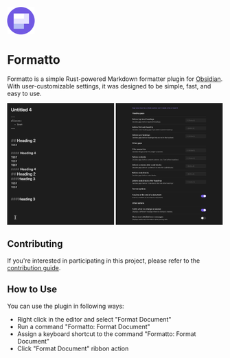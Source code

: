 <img src="./images/icon.png" alt="project-icon" width="64">

# Formatto
Formatto is a simple Rust-powered Markdown formatter plugin for
[Obsidian](https://obsidian.md). With user-customizable settings, it was
designed to be simple, fast, and easy to use.

<div>
    <img alt="use-example" width="49.4%" src="./images/example1.gif">
    <img alt="settings-example" width="49.4%" src="./images/example2.png">
</div>

## Contributing
If you're interested in participating in this project, please refer to the
[contribution guide](https://github.com/cosmostellar/formatto/blob/main/CONTRIBUTING.md).


## How to Use
You can use the plugin in following ways:

- Right click in the editor and select "Format Document"
- Run a command "Formatto: Format Document"
- Assign a keyboard shortcut to the command "Formatto: Format Document"
- Click "Format Document" ribbon action